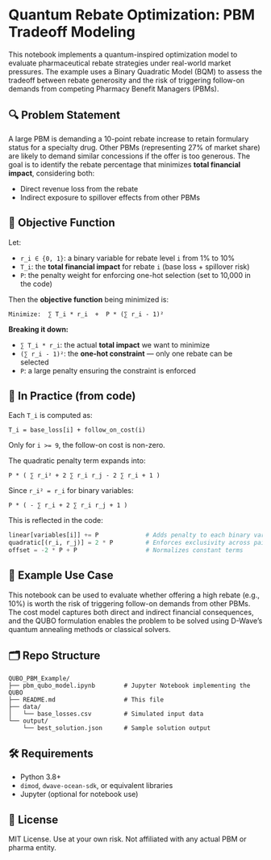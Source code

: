 # Quantum Rebate Optimization: PBM Tradeoff Modeling

This notebook implements a quantum-inspired optimization model to evaluate pharmaceutical rebate strategies under real-world market pressures. The example uses a Binary Quadratic Model (BQM) to assess the tradeoff between rebate generosity and the risk of triggering follow-on demands from competing Pharmacy Benefit Managers (PBMs).

## 🔍 Problem Statement

A large PBM is demanding a 10-point rebate increase to retain formulary status for a specialty drug. Other PBMs (representing 27% of market share) are likely to demand similar concessions if the offer is too generous. The goal is to identify the rebate percentage that minimizes **total financial impact**, considering both:

- Direct revenue loss from the rebate  
- Indirect exposure to spillover effects from other PBMs

## 🎯 Objective Function

Let:

- `r_i ∈ {0, 1}`: a binary variable for rebate level `i` from 1% to 10%  
- `T_i`: the **total financial impact** for rebate `i` (base loss + spillover risk)  
- `P`: the penalty weight for enforcing one-hot selection (set to 10,000 in the code)  

Then the **objective function** being minimized is:

```
Minimize:  ∑ T_i * r_i  +  P * (∑ r_i - 1)²
```

**Breaking it down:**

- `∑ T_i * r_i`: the actual **total impact** we want to minimize  
- `(∑ r_i - 1)²`: the **one-hot constraint** — only one rebate can be selected  
- `P`: a large penalty ensuring the constraint is enforced  

## 🧠 In Practice (from code)

Each `T_i` is computed as:

```
T_i = base_loss[i] + follow_on_cost(i)
```

Only for `i >= 9`, the follow-on cost is non-zero.

The quadratic penalty term expands into:

```
P * ( ∑ r_i² + 2 ∑ r_i r_j - 2 ∑ r_i + 1 )
```

Since `r_i² = r_i` for binary variables:

```
P * ( - ∑ r_i + 2 ∑ r_i r_j + 1 )
```

This is reflected in the code:

```python
linear[variables[i]] += P             # Adds penalty to each binary variable
quadratic[(r_i, r_j)] = 2 * P         # Enforces exclusivity across pairs
offset = -2 * P + P                   # Normalizes constant terms
```

## 🧪 Example Use Case

This notebook can be used to evaluate whether offering a high rebate (e.g., 10%) is worth the risk of triggering follow-on demands from other PBMs. The cost model captures both direct and indirect financial consequences, and the QUBO formulation enables the problem to be solved using D-Wave’s quantum annealing methods or classical solvers.

## 🗂️ Repo Structure

```
QUBO_PBM_Example/
├── pbm_qubo_model.ipynb        # Jupyter Notebook implementing the QUBO
├── README.md                   # This file
├── data/
│   └── base_losses.csv         # Simulated input data
└── output/
    └── best_solution.json      # Sample solution output
```

## 🛠️ Requirements

- Python 3.8+
- `dimod`, `dwave-ocean-sdk`, or equivalent libraries
- Jupyter (optional for notebook use)

## 📄 License

MIT License. Use at your own risk. Not affiliated with any actual PBM or pharma entity.
